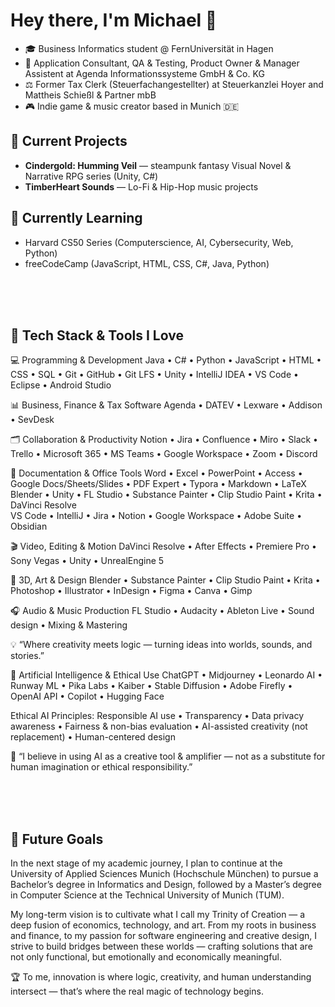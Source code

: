 # Hey there, I'm Michael 👋
- 🎓 Business Informatics student @ FernUniversität in Hagen <br>
- 💼 Application Consultant, QA & Testing, Product Owner & Manager Assistent at Agenda Informationssysteme GmbH & Co. KG <br>
- ⚖️ Former Tax Clerk (Steuerfachangestellter) at Steuerkanzlei Hoyer and Mattheis Schießl & Partner mbB <br>
- 🎮 Indie game & music creator based in Munich 🇩🇪  <br>

## 🚀 Current Projects
- **Cindergold: Humming Veil** — steampunk fantasy Visual Novel & Narrative RPG series (Unity, C#)
- **TimberHeart Sounds** — Lo-Fi & Hip-Hop music projects  

## 🧠 Currently Learning
- Harvard CS50 Series (Computerscience, AI, Cybersecurity, Web, Python)
- freeCodeCamp (JavaScript, HTML, CSS, C#, Java, Python)

<br><br><br>

## 💖 Tech Stack & Tools I Love

💻 Programming & Development
Java • C# • Python • JavaScript • HTML • CSS • SQL • Git • GitHub • Git LFS • Unity • IntelliJ IDEA • VS Code • Eclipse • Android Studio

📊 Business, Finance & Tax Software
Agenda • DATEV • Lexware • Addison • SevDesk

🗂 Collaboration & Productivity
Notion • Jira • Confluence • Miro • Slack • Trello • Microsoft 365 • MS Teams • Google Workspace • Zoom • Discord

🧾 Documentation & Office Tools
Word • Excel • PowerPoint • Access • Google Docs/Sheets/Slides • PDF Expert • Typora • Markdown • LaTeX
Blender • Unity • FL Studio • Substance Painter • Clip Studio Paint • Krita • DaVinci Resolve  
VS Code • IntelliJ • Jira • Notion • Google Workspace • Adobe Suite • Obsidian

🎬 Video, Editing & Motion
DaVinci Resolve • After Effects • Premiere Pro • Sony Vegas • Unity • UnrealEngine 5

🎨 3D, Art & Design
Blender • Substance Painter • Clip Studio Paint • Krita • Photoshop • Illustrator • InDesign • Figma • Canva • Gimp

🎧 Audio & Music Production
FL Studio • Audacity • Ableton Live • Sound design • Mixing & Mastering

💡 “Where creativity meets logic — turning ideas into worlds, sounds, and stories.”

🤖 Artificial Intelligence & Ethical Use
ChatGPT • Midjourney • Leonardo AI • Runway ML • Pika Labs • Kaiber • Stable Diffusion • Adobe Firefly • OpenAI API • Copilot • Hugging Face

Ethical AI Principles:
Responsible AI use • Transparency • Data privacy awareness • Fairness & non-bias evaluation • AI-assisted creativity (not replacement) • Human-centered design

💭 “I believe in using AI as a creative tool & amplifier — not as a substitute for human imagination or ethical responsibility.”


<br><br><br>

## 🎯 Future Goals
In the next stage of my academic journey, I plan to continue at the University of Applied Sciences Munich (Hochschule München)
to pursue a Bachelor’s degree in Informatics and Design, followed by a Master’s degree in Computer Science at the Technical University of Munich (TUM).

My long-term vision is to cultivate what I call my Trinity of Creation —
a deep fusion of economics, technology, and art.
From my roots in business and finance, to my passion for software engineering and creative design,
I strive to build bridges between these worlds — crafting solutions that are not only functional,
but emotionally and economically meaningful.

🏆 To me, innovation is where logic, creativity, and human understanding intersect —
that’s where the real magic of technology begins.
